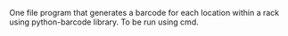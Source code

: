 One file program that generates a barcode for each location within a rack using python-barcode library.
To be run using cmd.

